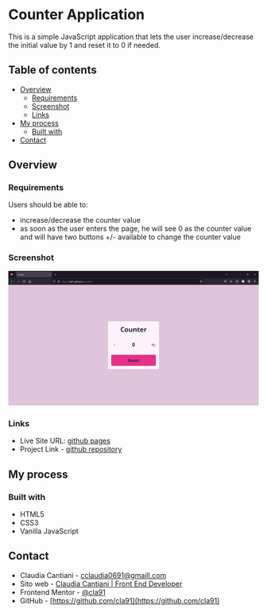 # Counter Application

This is a simple JavaScript application that lets the user increase/decrease the initial value by 1 and reset it to 0 if needed.

## Table of contents

- [Overview](#overview)
  - [Requirements](#requirements)
  - [Screenshot](#screenshot)
  - [Links](#links)
- [My process](#my-process)
  - [Built with](#built-with)
- [Contact](#contact)


## Overview

### Requirements

Users should be able to:

- increase/decrease the counter value
- as soon as the user enters the page, he will see 0 as the counter value and will have two buttons +/- available to change the counter value


### Screenshot

![](./counter-application.gif)


### Links

- Live Site URL: [github pages](https://cla91.github.io/counter/)
- Project Link - [github repository](https://github.com/cla91/counter)

## My process

### Built with

- HTML5
- CSS3
- Vanilla JavaScript

## Contact
- Claudia Cantiani - [cclaudia0691@gmaill.com](cclaudia0691@gmail.com)
- Sito web - [Claudia Cantiani | Front End Developer](https://cla91.github.io/)
- Frontend Mentor - [@cla91](https://www.frontendmentor.io/profile/cla91)
- GitHub - [https://github.com/cla91](https://github.com/cla91)
